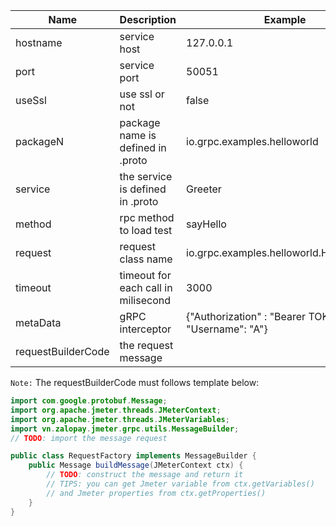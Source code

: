 Name | Description | Example
--- | --- | ---
hostname | service host | 127.0.0.1
port | service port | 50051
useSsl | use ssl or not | false
packageN | package name is defined in .proto | io.grpc.examples.helloworld
service | the service is defined in .proto | Greeter
method | rpc method to load test | sayHello
request | request class name | io.grpc.examples.helloworld.HelloRequest
timeout | timeout for each call in milisecond | 3000
metaData | gRPC interceptor | {"Authorization" : "Bearer TOKEN", "Username": "A"}
requestBuilderCode | the request message |

`Note:` The requestBuilderCode must follows template below:

```java
import com.google.protobuf.Message;
import org.apache.jmeter.threads.JMeterContext;
import org.apache.jmeter.threads.JMeterVariables;
import vn.zalopay.jmeter.grpc.utils.MessageBuilder;
// TODO: import the message request

public class RequestFactory implements MessageBuilder {
    public Message buildMessage(JMeterContext ctx) {
        // TODO: construct the message and return it
        // TIPS: you can get Jmeter variable from ctx.getVariables()
        // and Jmeter properties from ctx.getProperties()
    }
}
```
